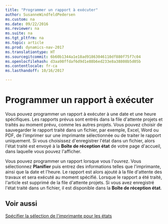 ```yaml
---
title: "Programmer un rapport à exécuter"
author: SusanneWindfeldPedersen
ms.custom: na
ms.date: 09/22/2016
ms.reviewer: na
ms.suite: na
ms.tgt_pltfrm: na
ms.topic: article
ms.prod: dynamics-nav-2017
ms.translationtype: HT
ms.sourcegitcommit: 6b60b1344a1e18ad91863046110df880f75f7c04
ms.openlocfilehash: d3aa98ffdaf6d9d1e88b6ed233e8a38808b5d05b
ms.contentlocale: fr-ca
ms.lasthandoff: 10/16/2017

---
```

    
# <a name="schedule-a-report-to-run"></a>Programmer un rapport à exécuter
Vous pouvez programmer un rapport à exécuter à une date et une heure spécifiques. Les rapports prévus sont entrés dans la file d'attente projets et traités au moment prévu, comme les autres projets. Vous pouvez choisir de sauvegarder le rapport traité dans un fichier, par exemple, Excel, Word ou PDF, de l'imprimer sur une imprimante sélectionnée ou de traiter le rapport uniquement. Si vous choisissez d'enregistrer l'état dans un fichier, alors l'état traité est envoyé à la **Boîte de réception état** de votre page d'accueil, dans laquelle vous pouvez l'afficher. 

Vous pouvez programmer un rapport lorsque vous l'ouvrez. Vous sélectionnez **Planifier** puis entrez des informations telles que l'imprimante, ainsi que la date et l'heure. Le rapport est alors ajouté à la file d'attente des travaux et sera exécuté au moment spécifié. Lorsque le rapport a été traité, l'article est supprimé de la file d'attente projets. Si vous avez enregistré l'état traité dans un fichier, il est disponible dans la **Boîte de réception état**.

## <a name="see-also"></a>Voir aussi
[Spécifier la sélection de l'imprimante pour les états](ui-specify-printer-selection-reports.md) 

 


